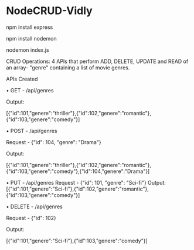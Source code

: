 # NodeCRUD-Vidly

npm install express

npm install nodemon

nodemon index.js

CRUD Operations:
4 APIs that perform ADD, DELETE, UPDATE and READ of an array- "genre" containing a list of movie genres.

APIs Created

•	GET -  /api/genres

Output:

[{"id":101,"genere":"thriller"},{"id":102,"genere":"romantic"},{"id":103,"genere":"comedy"}]


•	POST -  /api/genres 

Request - {"id": 104, "genre": "Drama"}

Output:

[{"id":101,"genere":"thriller"},{"id":102,"genere":"romantic"},{"id":103,"genere":"comedy"},{"id":104,"genere":"Drama"}]


•	PUT -  /api/genres
Request - {"id": 101, "genre": "Sci-fi"}
Output:
[{"id":101,"genere":"Sci-fi"},{"id":102,"genere":"romantic"},{"id":103,"genere":"comedy"}]


•	DELETE -  /api/genres

Request - {"id": 102}

Output:

[{"id":101,"genere":"Sci-fi"},{"id":103,"genere":"comedy"}]

